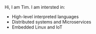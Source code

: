 Hi, I am Tim. I am intersted in:
- High-level interpreted languages
- Distributed systems and Microservices
- Embedded Linux and IoT
